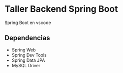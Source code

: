 # Taller Backend Spring Boot

Spring Boot en vscode

## Dependencias 

- Spring Web
- Spring Dev Tools
- Spring Data JPA
- MySQL Driver
